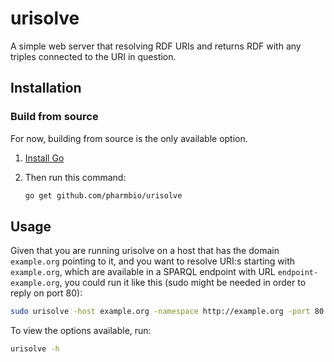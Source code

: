 # urisolve

A simple web server that resolving RDF URIs and returns RDF with any triples
connected to the URI in question.

## Installation

### Build from source

For now, building from source is the only available option.

1. [Install Go](https://golang.org/doc/install)
2. Then run this command:

   ```bash
   go get github.com/pharmbio/urisolve
   ```

## Usage

Given that you are running urisolve on a host that has the domain `example.org`
pointing to it, and you want to resolve URI:s starting with `example.org`,
which are available in a SPARQL endpoint with URL `endpoint-example.org`, you
could run it like this (sudo might be needed in order to reply on port 80):

```bash
sudo urisolve -host example.org -namespace http://example.org -port 80 -endpoint http://endpoint-example.org/
```

To view the options available, run:

```bash
urisolve -h
```
